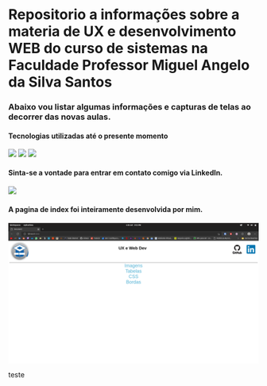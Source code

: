 # Repositorio a informações sobre a materia de UX e desenvolvimento WEB do curso de sistemas na Faculdade Professor Miguel Angelo da Silva Santos

### Abaixo vou listar algumas informações e capturas de telas ao decorrer das novas aulas.

#### Tecnologias utilizadas até o presente momento
<div style="display: inline_block">
<img src="https://cdn.jsdelivr.net/gh/devicons/devicon/icons/html5/html5-original.svg" width=50/>
<img src="https://cdn.jsdelivr.net/gh/devicons/devicon/icons/css3/css3-original.svg" width=50/>
<img src="https://cdn.jsdelivr.net/gh/devicons/devicon/icons/javascript/javascript-original.svg" width=50/>
</div>

#### Sinta-se a vontade para entrar em contato comigo via LinkedIn.
<a href="https://www.linkedin.com/in/davi-trajano-902483205" target="_blank"><img src="https://img.shields.io/badge/-LinkedIn-%230077B5?style=for-the-badge&logo=linkedin&logoColor=white" target="_blank"></a>
#### A pagina de index foi inteiramente desenvolvida por mim.


 <img align="center" alt="" src="https://raw.githubusercontent.com/davi-tr/ux-aulas/main/img/Captura%20de%20tela%20de%202022-09-06%2021-31-59.png">
 
 teste

